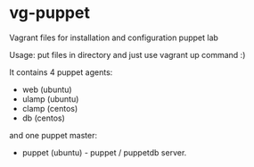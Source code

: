 # vg-puppet
Vagrant files for installation and configuration puppet lab

Usage: put files in directory and just use vagrant up command :)


It contains 4 puppet agents:
 - web (ubuntu)
 - ulamp (ubuntu)
 - clamp (centos)
 - db (centos)

and one puppet master:
  - puppet (ubuntu) - puppet / puppetdb server.
